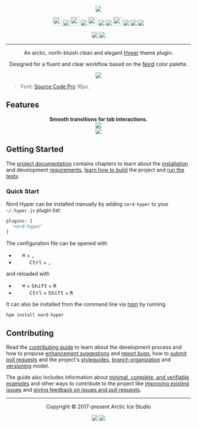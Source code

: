 <p align="center"><img src="https://cdn.rawgit.com/arcticicestudio/nord-hyper/develop/assets/nord-hyper-banner.svg"/></p>

<p align="center"><img src="https://cdn.travis-ci.org/images/favicon-c566132d45ab1a9bcae64d8d90e4378a.svg" width=24 height=24/> <a href="https://travis-ci.org/arcticicestudio/nord-hyper"><img src="https://img.shields.io/travis/arcticicestudio/nord-hyper/develop.svg?style=flat-square"/></a> <img src="https://circleci.com/favicon.ico" width=24 height=24/> <a href="https://circleci.com/gh/arcticicestudio/nord-hyper"><img src="https://img.shields.io/circleci/project/github/arcticicestudio/nord-hyper/develop.svg?style=flat-square"/></a> <img src="https://assets-cdn.github.com/favicon.ico" width=24 height=24/> <a href="https://github.com/arcticicestudio/nord-hyper/releases/latest"><img src="https://img.shields.io/github/release/arcticicestudio/nord-hyper.svg?style=flat-square"/></a> <a href="https://github.com/arcticicestudio/nord/releases/tag/v0.2.0"><img src="https://img.shields.io/badge/Nord-v0.2.0-88C0D0.svg?style=flat-square"/></a> <img src="https://www.npmjs.com/static/images/touch-icons/favicon-32x32.png" width=24 height=24/> <a href="https://www.npmjs.com/package/nord-hyper"><img src="https://img.shields.io/npm/v/nord-hyper.svg?style=flat-square"/></a> <a href="https://www.npmjs.com/package/nord-hyper"><img src="https://img.shields.io/npm/dt/nord-hyper.svg?style=flat-square"/></a> <a href="https://www.npmjs.com/package/nord-hyper"><img src="https://img.shields.io/npm/dm/nord-hyper.svg?style=flat-square"/></a></p>

<p align="center"><a href="https://arcticicestudio.github.io/nord-hyper"><img src="https://img.shields.io/badge/docs-0.5.0-81A1C1.svg?style=flat-square"/></a> <a href="https://github.com/arcticicestudio/nord-hyper/blob/v0.5.0/CHANGELOG.md"><img src="https://img.shields.io/badge/Changelog-0.5.0-81A1C1.svg?style=flat-square"/></a></p>

---

<p align="center">An arctic, north-bluish clean and elegant <a href="https://hyper.is">Hyper</a> theme plugin.</p>

<p align="center">Designed for a fluent and clear workflow based on the <a href="https://github.com/arcticicestudio/nord">Nord</a> color palette.</p>

<p align="center"><img src="https://raw.githubusercontent.com/arcticicestudio/nord-hyper/develop/assets/scrot-top.png"/><blockquote>Font: <a href="https://adobe-fonts.github.io/source-code-pro">Source Code Pro</a> 16px.</blockquote></p>

## Features

<p align="center"><strong>Smooth transitions for tab interactions.</strong><br><img src="https://raw.githubusercontent.com/arcticicestudio/nord-hyper/develop/assets/scrot-feature-tabs.png"/><br><img src="https://raw.githubusercontent.com/arcticicestudio/nord-hyper/develop/assets/scrcast-feature-smooth-tab-transition.gif"/></p>

## Getting Started

The [project documentation][docs] contains chapters to learn about the [installation][docs-getting-started-installation] and development [requirements][docs-getting-started-requirements], [learn how to build][docs-dev-building] the project and [run the tests][docs-dev-testing].

### Quick Start

Nord Hyper can be installed manually by adding `nord-hyper` to your `~/.hyper.js` plugin list:

```js
plugins: [
  'nord-hyper'
]
```

The configuration file can be opened with

* <img src="https://developer.apple.com/favicon.ico" width=16 height=16/> <kbd>⌘</kbd> + <kbd>,</kbd>
* <img src="https://www.kernel.org/theme/images/logos/favicon.png" width=16 height=16/> <img src="https://www.microsoft.com/favicon.ico" width=16 height=16/> <kbd>Ctrl</kbd> + <kbd>,</kbd>
  
and reloaded with

* <img src="https://developer.apple.com/favicon.ico" width=16 height=16/> <kbd>⌘</kbd> + <kbd>Shift</kbd> + <kbd>R</kbd>
* <img src="https://www.kernel.org/theme/images/logos/favicon.png" width=16 height=16/> <img src="https://www.microsoft.com/favicon.ico" width=16 height=16/> <kbd>Ctrl</kbd> + <kbd>Shift</kbd> + <kbd>R</kbd>

It can also be installed from the command line via [hpm][npm-hpm-cli] by running

```sh
hpm install nord-hyper
```

## Contributing

Read the [contributing guide][docs-dev-contributing] to learn about the development process and how to propose [enhancement suggestions][docs-dev-contributing-enhancements] and [report bugs][docs-dev-contributing-bug-reports], how to [submit pull requests][docs-dev-contributing-pr] and the project's [styleguides][docs-dev-contributing-styleguides], [branch organization][docs-dev-contributing-branch-org] and [versioning][docs-dev-contributing-versioning] model.

The guide also includes information about [minimal, complete, and verifiable examples][docs-dev-contributing-mcve] and other ways to contribute to the project like [improving existing issues][docs-dev-contributing-other-improve-issues] and [giving feedback on issues and pull requests][docs-dev-contributing-other-feedback].

---

<p align="center">Copyright &copy; 2017-present Arctic Ice Studio</p>

<p align="center"><a href="https://github.com/arcticicestudio/nord-hyper/blob/develop/LICENSE.md"><img src="https://img.shields.io/badge/License-MIT-5E81AC.svg?style=flat-square"/></a> <a href="https://creativecommons.org/licenses/by-sa/4.0"><img src="https://img.shields.io/badge/License-CC_BY--SA_4.0-5E81AC.svg?style=flat-square"/></a></p>

[docs]: https://arcticicestudio.github.io/nord-hyper
[docs-dev-building]: https://arcticicestudio.github.io/nord-hyper/development/building.html
[docs-dev-contributing]: https://arcticicestudio.github.io/nord-hyper/development/contributing.html
[docs-dev-contributing-branch-org]: https://arcticicestudio.github.io/nord-hyper/development/contributing.html#branch-organization
[docs-dev-contributing-bug-reports]: https://arcticicestudio.github.io/nord-hyper/development/contributing.html#bug-reports
[docs-dev-contributing-enhancements]: https://arcticicestudio.github.io/nord-hyper/development/contributing.html#enhancement-suggestions
[docs-dev-contributing-mcve]: https://arcticicestudio.github.io/nord-hyper/development/contributing.html#mcve
[docs-dev-contributing-other-feedback]: https://arcticicestudio.github.io/nord-hyper/development/contributing.html#give-feedback-on-issues-and-pull-requests
[docs-dev-contributing-other-improve-issues]: https://arcticicestudio.github.io/nord-hyper/development/contributing.html#improve-issues
[docs-dev-contributing-pr]: https://arcticicestudio.github.io/nord-hyper/development/contributing.html#pull-requests
[docs-dev-contributing-styleguides]: https://arcticicestudio.github.io/nord-hyper/development/contributing.html#styleguides
[docs-dev-contributing-versioning]: https://arcticicestudio.github.io/nord-hyper/development/contributing.html#versioning
[docs-dev-testing]: https://arcticicestudio.github.io/nord-hyper/development/testing.html
[docs-getting-started-installation]: https://arcticicestudio.github.io/nord-hyper/getting-started/installation.html
[docs-getting-started-requirements]: https://arcticicestudio.github.io/nord-hyper/getting-started/requirements.html
[npm-hpm-cli]: https://www.npmjs.com/package/hpm-cli
